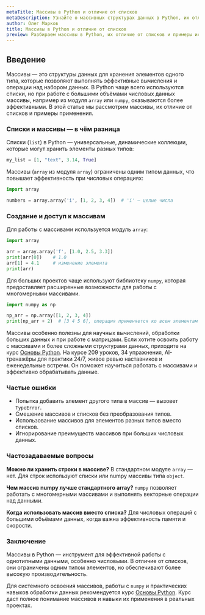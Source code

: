 ```yaml
---
metaTitle: Массивы в Python и отличие от списков
metaDescription: Узнайте о массивных структурах данных в Python, их отличиях от списков, особенностях использования и практических сценариях работы с массивами.
author: Олег Марков
title: Массивы в Python и отличие от списков
preview: Разбираем массивы в Python, их отличие от списков и примеры использования для работы с однотипными данными.
---
```


## Введение

Массивы — это структуры данных для хранения элементов одного типа, которые позволяют выполнять эффективные вычисления и операции над набором данных. В Python чаще всего используются списки, но при работе с большими объёмами числовых данных массивы, например из модуля `array` или `numpy`, оказываются более эффективными.
В этой статье мы рассмотрим массивы, их отличие от списков и примеры применения.

### Списки и массивы — в чём разница

Списки (`list`) в Python — универсальные, динамические коллекции, которые могут хранить элементы разных типов:

```python
my_list = [1, "text", 3.14, True]
```

Массивы (`array` из модуля `array`) ограничены одним типом данных, что повышает эффективность при числовых операциях:

```python
import array

numbers = array.array('i', [1, 2, 3, 4])  # 'i' — целые числа
```

### Создание и доступ к массивам

Для работы с массивами используется модуль `array`:

```python
import array

arr = array.array('f', [1.0, 2.5, 3.3])
print(arr[0])    # 1.0
arr[1] = 4.1     # изменение элемента
print(arr)
```

Для больших проектов чаще используют библиотеку `numpy`, которая предоставляет расширенные возможности для работы с многомерными массивами.

```python
import numpy as np

np_arr = np.array([1, 2, 3, 4])
print(np_arr + 2)  # [3 4 5 6], операция применяется ко всем элементам
```

Массивы особенно полезны для научных вычислений, обработки больших данных и при работе с матрицами. Если хотите освоить работу с массивами и более сложными структурами данных, приходите на курс [Основы Python](https://purpleschool.ru/course/python-basics?utm_source=knowledgebase&utm_medium=article&utm_campaign=Massivy_v_Python_i_otlichie_ot_spiskov).
На курсе 209 уроков, 34 упражнения, AI-тренажёры для практики 24/7, живое ревью наставников и еженедельные встречи. Он поможет научиться работать с массивами и эффективно обрабатывать данные.

### Частые ошибки

* Попытка добавить элемент другого типа в массив — вызовет `TypeError`.
* Смешение массивов и списков без преобразования типов.
* Использование массивов для элементов разных типов вместо списков.
* Игнорирование преимуществ массивов при больших числовых данных.

### Частозадаваемые вопросы

**Можно ли хранить строки в массиве?**
В стандартном модуле `array` — нет. Для строк используют списки или numpy массивы типа `object`.

**Чем массив numpy лучше стандартного array?**
`numpy` позволяет работать с многомерными массивами и выполнять векторные операции над данными.

**Когда использовать массив вместо списка?**
Для числовых операций с большими объёмами данных, когда важна эффективность памяти и скорости.

### Заключение

Массивы в Python — инструмент для эффективной работы с однотипными данными, особенно числовыми. В отличие от списков, они ограничены одним типом элементов, но обеспечивают более высокую производительность.

Для системного освоения массивов, работы с `numpy` и практических навыков обработки данных рекомендуется курс [Основы Python](https://purpleschool.ru/course/python-basics?utm_source=knowledgebase&utm_medium=article&utm_campaign=Massivy_v_Python_i_otlichie_ot_spiskov).
Курс даст полное понимание массивов и навыки их применения в реальных проектах.
